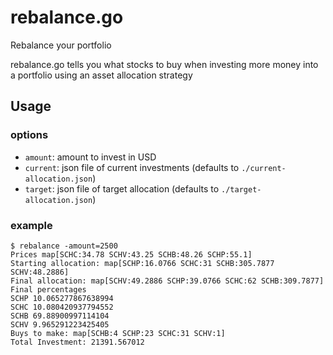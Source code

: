 # rebalance.go

Rebalance your portfolio

rebalance.go tells you what stocks to buy when investing more money into
a portfolio using an asset allocation strategy

## Usage

### options

* `amount`: amount to invest in USD
* `current`: json file of current investments (defaults to
  `./current-allocation.json`)
* `target`: json file of target allocation (defaults to
  `./target-allocation.json`)

### example

    $ rebalance -amount=2500
    Prices map[SCHC:34.78 SCHV:43.25 SCHB:48.26 SCHP:55.1]
    Starting allocation: map[SCHP:16.0766 SCHC:31 SCHB:305.7877
    SCHV:48.2886]
    Final allocation: map[SCHV:49.2886 SCHP:39.0766 SCHC:62 SCHB:309.7877]
    Final percentages
    SCHP 10.065277867638994
    SCHC 10.080420937794552
    SCHB 69.88900997114104
    SCHV 9.965291223425405
    Buys to make: map[SCHB:4 SCHP:23 SCHC:31 SCHV:1]
    Total Investment: 21391.567012
